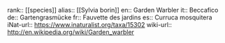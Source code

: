 

rank:: [[species]]
alias:: [[Sylvia borin]]
en:: Garden Warbler
it:: Beccafico
de:: Gartengrasmücke
fr:: Fauvette des jardins
es:: Curruca mosquitera
iNat-url:: https://www.inaturalist.org/taxa/15302
wiki-url:: http://en.wikipedia.org/wiki/Garden_warbler